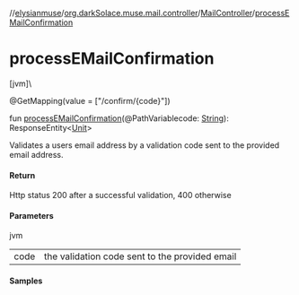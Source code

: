 //[elysianmuse](../../../index.md)/[org.darkSolace.muse.mail.controller](../index.md)/[MailController](index.md)/[processEMailConfirmation](process-e-mail-confirmation.md)

# processEMailConfirmation

[jvm]\

@GetMapping(value = [&quot;/confirm/{code}&quot;])

fun [processEMailConfirmation](process-e-mail-confirmation.md)(@PathVariablecode: [String](https://kotlinlang.org/api/latest/jvm/stdlib/kotlin/-string/index.html)): ResponseEntity&lt;[Unit](https://kotlinlang.org/api/latest/jvm/stdlib/kotlin/-unit/index.html)&gt;

Validates a users email address by a validation code sent to the provided email address.

#### Return

Http status 200 after a successful validation, 400 otherwise

#### Parameters

jvm

| | |
|---|---|
| code | the validation code sent to the provided email |

#### Samples
